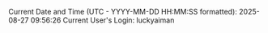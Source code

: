 Current Date and Time (UTC - YYYY-MM-DD HH:MM:SS formatted): 2025-08-27 09:56:26
Current User's Login: luckyaiman
